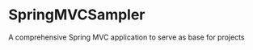 # SpringMVCSampler
A comprehensive Spring MVC application to serve as base for projects

<script type="text/javascript" src="https://codenvy.com/factory/resources/factory.js?5dnvxnk7uyknhi2v"></script>
